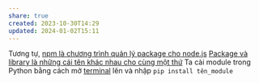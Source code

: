 ```yaml
---
share: true
created: 2023-10-30T14:29
updated: 2024-01-02T15:11
---
```


Tương tự, [npm là chương trình quản lý package cho node.js](../../JavaScript/Runtime/Node/npm%20l%C3%A0%20ch%C6%B0%C6%A1ng%20tr%C3%ACnh%20qu%E1%BA%A3n%20l%C3%BD%20package%20cho%20node.js.md) 
[Package và library là những cái tên khác nhau cho cùng một thứ](../../../L%E1%BA%ADp%20tr%C3%ACnh%20h%C6%B0%E1%BB%9Bng%20v%E1%BA%ADt%20th%E1%BB%83/Kh%C3%A1i%20ni%E1%BB%87m%20c%C6%A1%20b%E1%BA%A3n/M%C3%B4%20%C4%91un/Package%20v%C3%A0%20library%20l%C3%A0%20nh%E1%BB%AFng%20c%C3%A1i%20t%C3%AAn%20kh%C3%A1c%20nhau%20cho%20c%C3%B9ng%20m%E1%BB%99t%20th%E1%BB%A9.md)
Ta cài module trong Python bằng cách mở [terminal](../../../../H%E1%BB%87%20%C4%91i%E1%BB%81u%20h%C3%A0nh,%20path%20v%C3%A0%20terminal/Terminal,%20shell,%20console/Terminal%20l%C3%A0%20c%C3%A1i%20ch%C6%B0%C6%A1ng%20tr%C3%ACnh%20%C4%91%E1%BB%83%20l%C3%A0m%20vi%E1%BB%87c%20v%E1%BB%9Bi%20shell.md) lên và nhập
`pip install tên_module`
